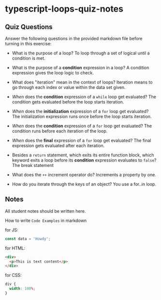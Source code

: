 # typescript-loops-quiz-notes

## Quiz Questions

Answer the following questions in the provided markdown file before turning in this exercise:

- What is the purpose of a loop?
  To loop through a set of logical until a condition is met.

- What is the purpose of a **condition** expression in a loop?
  A condition expression gives the loop logic to check.

- What does "iteration" mean in the context of loops?
  Iteration means to go through each index or value within the data set given.

- _When_ does the **condition** expression of a `while` loop get evaluated?
  The condition gets evaluated before the loop starts iteration.

- _When_ does the **initialization** expression of a `for` loop get evaluated?
  The initialization expression runs once before the loop starts iteration.

- _When_ does the **condition** expression of a `for` loop get evaluated?
  The condition runs before each iteration of the loop.

- _When_ does the **final** expression of a `for` loop get evaluated?
  The final expression gets evaluated after each iteration.

- Besides a `return` statement, which exits its entire function block, which keyword exits a loop before its **condition** expression evaluates to `false`?
  The break statement

- What does the `++` increment operator do?
  Increments a property by one.

- How do you iterate through the keys of an object?
  You use a for..in loop.

## Notes

All student notes should be written here.

How to write `Code Examples` in markdown

for JS:

```javascript
const data = 'Howdy';
```

for HTML:

```html
<div>
  <p>This is text content</p>
</div>
```

for CSS:

```css
div {
  width: 100%;
}
```
